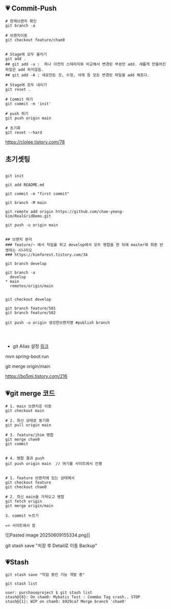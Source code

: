 
## 💗 Commit-Push
```
# 현재브랜치 확인
git branch -a

# 브랜치이동 
git checkout feature/chae0


# Stage에 모두 올리기
git add .
## git add -u :  하나 이전의 스테이지와 비교해서 변경된 부분만 add. 새롭게 만들어진 파일은 add 하지않음.
## git add -A : 새로만든 것, 수정, 삭제 등 모든 변경된 파일을 add 해준다.

# Stage에 모두 내리기
git reset .

# Commit 하기
git commit -m 'init'

# push 하기
git push origin main

# 초기화
git reset --hard
```

https://clolee.tistory.com/78


## 초기셋팅 
```

git init 

git add README.md

git commit -m "first commit"

git branch -M main

git remote add origin https://github.com/chae-yeong-kim/RealGridDemo.git

git push -u origin main


## 브랜치 분리
### feature/~ 에서 작업을 하고 develop에서 모두 병합을 한 뒤에 master에 최종 반영하는 시나리오
### https://kimforest.tistory.com/34

git branch develop

git branch -a
  develop
* main
  remotes/origin/main


git checkout develop

git branch feature/S01
git branch feature/S02

git push -u origin 생성한브랜치명 #publish branch




```



- git Alias 설정 [링크](https://frontj.com/entry/Git-Alias%EB%A5%BC-%EC%84%A4%EC%A0%95%ED%95%B4%EB%B3%B4%EC%9E%90-%EA%B9%83-%EB%AA%85%EB%A0%B9%EC%96%B4%EB%A5%BC-%EC%89%BD%EA%B3%A0-%EB%B9%A0%EB%A5%B4%EA%B2%8C-%EC%82%AC%EC%9A%A9%ED%95%98%EB%8A%94-%EB%B0%A9%EB%B2%95)

mvn spring-boot:run 

git merge origin/main


https://bo5mi.tistory.com/216

## 💗git merge 코드
```
# 1. main 브랜치로 이동
git checkout main

# 2. 최신 상태로 동기화
git pull origin main

# 3. feature/jhim 병합 
git merge chae0
git commit


# 4. 병합 결과 push
git push origin main  // 여기를 사이트에서 진행 


# 1. feature 브랜치에 있는 상태에서
git checkout feature
git checkout chae0

# 2. 최신 main을 가져오고 병합
git fetch origin
git merge origin/main

3. commit 누르기

=> 사이트에서 함
```
![[Pasted image 20250609155334.png]]

git stash save "저장 후 Detail로 이동 Backup"


## 💗Stash
```
git stash save "작업 중인 기능 개발 중"

git stash list

user: purchaseproject $ git stash list
stash@{0}: On chae0: Mybatis Test : Commbo Tag crash.. STOP
stash@{1}: WIP on chae0: b929ca7 Merge branch 'chae0'

```